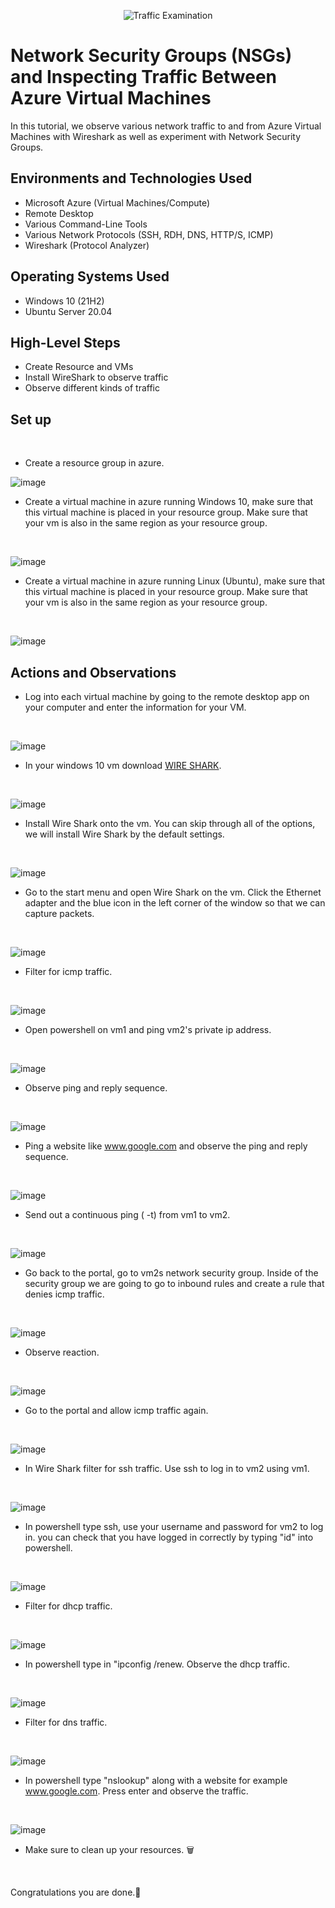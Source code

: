 <p align="center">
<img src="https://i.imgur.com/Ua7udoS.png" alt="Traffic Examination"/>
</p>

<h1>Network Security Groups (NSGs) and Inspecting Traffic Between Azure Virtual Machines</h1>
In this tutorial, we observe various network traffic to and from Azure Virtual Machines with Wireshark as well as experiment with Network Security Groups. <br />


<h2>Environments and Technologies Used</h2>

- Microsoft Azure (Virtual Machines/Compute)
- Remote Desktop
- Various Command-Line Tools
- Various Network Protocols (SSH, RDH, DNS, HTTP/S, ICMP)
- Wireshark (Protocol Analyzer)

<h2>Operating Systems Used </h2>

- Windows 10 (21H2)
- Ubuntu Server 20.04

<h2>High-Level Steps</h2>

- Create Resource and VMs
- Install WireShark to observe traffic
- Observe different kinds of traffic

<h2>Set up</h2>


  
</p>
<br />

- Create a resource group in azure.

<p>

![image](https://github.com/Janelle888/azure-network-protocols/assets/142438143/d6bd5aaf-ab65-4711-bf18-5dfed02cf5f0)

  
</p>
<p>

- Create a virtual machine in azure running Windows 10, make sure that this virtual machine is placed in your resource group. Make sure that your vm is also in the same region as your resource group.
  
</p>
<br />

<p>
  
![image](https://github.com/Janelle888/azure-network-protocols/assets/142438143/def07035-9af8-4e25-a575-3e669aaaa20e)

  
</p>
<p>

- Create a virtual machine in azure running Linux (Ubuntu), make sure that this virtual machine is placed in your resource group. Make sure that your vm is also in the same region as your resource group.
  
</p>
<br />

<p>
  
![image](https://github.com/Janelle888/azure-network-protocols/assets/142438143/847936a2-2e2a-48e9-b428-5463f42d1922)



<h2>Actions and Observations</h2>

<p>

- Log into each virtual machine by going to the remote desktop app on your computer and enter the information for your VM.
  
</p>
<br />

<p>
  
![image](https://github.com/Janelle888/azure-network-protocols/assets/142438143/c976c653-05b4-4b86-b8fe-a270208e0534)

  
</p>
<p>
  
- In your windows 10 vm download [WIRE SHARK](https://www.wireshark.org/download.html).
  
</p>
<br />

<p>
  
![image](https://github.com/Janelle888/azure-network-protocols/assets/142438143/33e6c7a0-2bd5-431b-bc62-8b7b2b3942dc)

  
</p>
<p>
  
 - Install Wire Shark onto the vm. You can skip through all of the options, we will install Wire Shark by the default settings.
  
</p>
<br />

<p>
  
![image](https://github.com/Janelle888/azure-network-protocols/assets/142438143/5b80c7ea-110c-4327-9262-add4d22eefd7)

  
</p>
<p>
  
- Go to the start menu and open Wire Shark on the vm. Click the Ethernet adapter and the blue icon in the left corner of the window so that we can capture packets.
  
</p>
<br />

<p>
  
![image](https://github.com/Janelle888/azure-network-protocols/assets/142438143/23e9001b-1a17-41ad-a1d3-7522261c5897)

  
</p>
<p>
  
- Filter for icmp traffic. 
  
</p>
<br />

<p>
  
![image](https://github.com/Janelle888/azure-network-protocols/assets/142438143/f45b0a3d-3a22-4a29-89e2-af9f8625e1a9)

  
</p>
<p>
  
- Open powershell on vm1 and ping vm2's private ip address.
  
</p>
<br />

<p>
  
![image](https://github.com/Janelle888/azure-network-protocols/assets/142438143/f9e7dab8-28d8-4a45-a65f-11776fab7b74)

  
</p>
<p>
  
- Observe ping and reply sequence.
  
</p>
<br />

<p>
  
![image](https://github.com/Janelle888/azure-network-protocols/assets/142438143/f4957aec-63b2-4a00-b53d-4da0ea3660b8)

  
</p>
<p>
  
- Ping a website like www.google.com and observe the ping and reply sequence.
  
</p>
<br />

<p>
  
![image](https://github.com/Janelle888/azure-network-protocols/assets/142438143/68a34565-9c42-4c71-99a9-1ee9e32fe997)

  
</p>
<p>
  
- Send out a continuous ping ( -t) from vm1 to vm2.
  
</p>
<br />

<p>
  
![image](https://github.com/Janelle888/azure-network-protocols/assets/142438143/39d10eba-83d6-4a85-affe-32dd823aefc3)

  
</p>
<p>
  
- Go back to the portal, go to vm2s network security group. Inside of the security group we are going to go to inbound rules and create a rule that denies icmp traffic.
  
</p>
<br />

<p>
  
![image](https://github.com/Janelle888/azure-network-protocols/assets/142438143/d4c586c9-802e-42c7-aec3-ff364381865d)

  
</p>
<p>
  
- Observe reaction.
  
</p>
<br />

<p>
  
![image](https://github.com/Janelle888/azure-network-protocols/assets/142438143/dc9699c4-c71b-45c2-b07b-3f710d593a14)

  
</p>
<p>
  
- Go to the portal and allow icmp traffic again.
  
</p>
<br />

<p>
  
![image](https://github.com/Janelle888/azure-network-protocols/assets/142438143/4bee24e0-ed1a-4854-b618-5624415afdeb)

  
</p>
<p>
  
- In Wire Shark filter for ssh traffic. Use ssh to log in to vm2 using vm1.
  
</p>
<br />

<p>
  
![image](https://github.com/Janelle888/azure-network-protocols/assets/142438143/568b1026-4da8-43fc-8fb4-3c7a13729363)

  
</p>
<p>
  
- In powershell type ssh, use your username and password for vm2 to log in. you can check that you have logged in correctly by typing "id" into powershell.
  
</p>
<br />

<p>
  
![image](https://github.com/Janelle888/azure-network-protocols/assets/142438143/37bb3966-f48c-4382-aacf-4daa41e3e4a7)

  
</p>
<p>
  
- Filter for dhcp traffic.
  
</p>
<br />

<p>
  
![image](https://github.com/Janelle888/azure-network-protocols/assets/142438143/6c150e00-304a-442a-a22c-1d299778e4e8)

  
</p>
<p>
  
- In powershell type in "ipconfig /renew. Observe the dhcp traffic. 
  
</p>
<br />

<p>
  
![image](https://github.com/Janelle888/azure-network-protocols/assets/142438143/6799e2af-0215-4fe9-a27a-ea4f32f2e337)

  
</p>
<p>
  
- Filter for dns traffic. 
  
</p>
<br />

<p>
  
![image](https://github.com/Janelle888/azure-network-protocols/assets/142438143/5832c9b8-dde7-47b5-911f-94eb99bcf5b0)

  
</p>
<p>
  
- In powershell type "nslookup" along with a website for example www.google.com. Press enter and observe the traffic. 
  
</p>
<br />

<p>
  
![image](https://github.com/Janelle888/azure-network-protocols/assets/142438143/05d00d2f-75a3-4d60-a17d-2a822fe6eeee)

  
</p>
<p>
  
- Make sure to clean up your resources. 🗑️


</p>
<br />
  
</p>
<p>
  
Congratulations you are done.🎉
